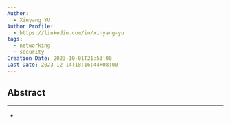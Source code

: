 ```yaml
---
Author:
  - Xinyang YU
Author Profile:
  - https://linkedin.com/in/xinyang-yu
tags:
  - networking
  - security
Creation Date: 2023-10-01T21:53:00
Last Date: 2023-12-14T18:16:44+08:00
---
```

## Abstract
---
- 